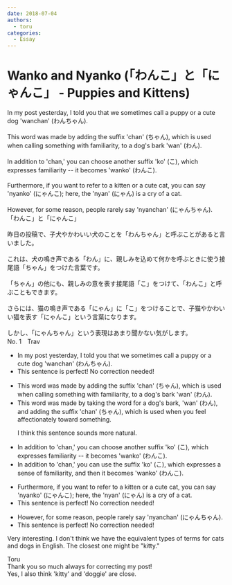 ```yaml
---
date: 2018-07-04
authors:
  - toru
categories:
  - Essay
---
```


<h1 id="subject_show">Wanko and Nyanko (「わんこ」と「にゃんこ」 - Puppies and Kittens)</h1>
<div class="date" hidden>Jul 4, 2018 18:35</div>
<div id="post"><div id="body_show_ori">
In my post yesterday, I told you that we sometimes call a puppy or a cute dog 'wanchan' (わんちゃん).<br/><br/>This word was made by adding the suffix 'chan' (ちゃん), which is used when calling something with familiarity, to a dog's bark 'wan' (わん).<br/><br/>In addition to 'chan,' you can choose another suffix 'ko' (こ), which expresses familiarity -- it becomes 'wanko' (わんこ).<br/><br/>Furthermore, if you want to refer to a kitten or a cute cat, you can say 'nyanko' (にゃんこ); here, the 'nyan' (にゃん) is a cry of a cat.<br/><br/>However, for some reason, people rarely say 'nyanchan' (にゃんちゃん).
</div></div>

<!-- more -->

<div id="post_ja"><div id="body_show_mo">
「わんこ」と「にゃんこ」<br/><br/>昨日の投稿で、子犬やかわいい犬のことを「わんちゃん」と呼ぶことがあると言いました。<br/><br/>これは、犬の鳴き声である「わん」に、親しみを込めて何かを呼ぶときに使う接尾語「ちゃん」をつけた言葉です。<br/><br/>「ちゃん」の他にも、親しみの意を表す接尾語「こ」をつけて、「わんこ」と呼ぶこともできます。<br/><br/>さらには、猫の鳴き声である「にゃん」に「こ」をつけることで、子猫やかわいい猫を表す「にゃんこ」という言葉になります。<br/><br/>しかし、「にゃんちゃん」という表現はあまり聞かない気がします。
</div></div>
<div id="block"><div class="first_name"> No. 1　<span class="just_name">Trav</span></div><div id="block2">
<ul class="correction_field">
<li class="incorrect">In my post yesterday, I told you that we sometimes call a puppy or a cute dog 'wanchan' (わんちゃん).</li>
<li class="corrected perfect">This sentence is perfect! No correction needed!</li>
</ul>
<ul class="correction_field">
<li class="incorrect">This word was made by adding the suffix 'chan' (ちゃん), which is used when calling something with familiarity, to a dog's bark 'wan' (わん).</li>
<li class="corrected correct">
This word was made by <span class="f_blue">taking the word for a dog's bark, 'wan' (わん), and</span> adding the suffix 'chan' (ちゃん), which is used when <span class="f_blue">you feel affectionately toward</span> something.
<p class="correction_comment">I think this sentence sounds more natural.</p>
</li>
</ul>
<ul class="correction_field">
<li class="incorrect">In addition to 'chan,' you can choose another suffix 'ko' (こ), which expresses familiarity -- it becomes 'wanko' (わんこ).</li>
<li class="corrected correct">
In addition to 'chan,' you can <span class="f_blue">use</span> <span class="f_blue">the</span> suffix 'ko' (こ), which expresses <span class="f_blue">a sense of</span> familiarity<span class="f_blue">, and then </span>it becomes 'wanko' (わんこ).
</li>
</ul>
<ul class="correction_field">
<li class="incorrect">Furthermore, if you want to refer to a kitten or a cute cat, you can say 'nyanko' (にゃんこ); here, the 'nyan' (にゃん) is a cry of a cat.</li>
<li class="corrected perfect">This sentence is perfect! No correction needed!</li>
</ul>
<ul class="correction_field">
<li class="incorrect">However, for some reason, people rarely say 'nyanchan' (にゃんちゃん).</li>
<li class="corrected perfect">This sentence is perfect! No correction needed!</li>
</ul>
<p class="comment_small">
 Very interesting.  I don't think we have the equivalent types of terms for cats and dogs in English.  The closest one might be "kitty."
</p>

</div><div class="name"><span class="just_name">Toru</span><br>
Thank you so much always for correcting my post!<br/>Yes, I also think 'kitty' and 'doggie' are close.
</div>
</div>
